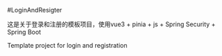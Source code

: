 #LoginAndResigter

这是关于登录和注册的模板项目，使用vue3 + pinia + js + Spring Security + Spring Boot

Template project for login and registration
